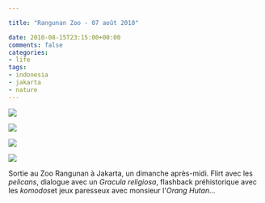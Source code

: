 ```yaml
---

title: "Rangunan Zoo - 07 août 2010"

date: 2010-08-15T23:15:00+00:00
comments: false
categories: 
- life
tags:
- indonesia
- jakarta
- nature
---
```

![](media/20100807-001.jpg)

![](media/20100807-003.jpg)

![](media/20100807-004.jpg)

![](media/20100807-007.jpg)

Sortie au Zoo Rangunan à Jakarta, un dimanche après-midi. Flirt avec les *pelicans*, dialogue avec un *Gracula religiosa*, flashback préhistorique avec les *komodos*et jeux paresseux avec monsieur l'*Orang Hutan...*
